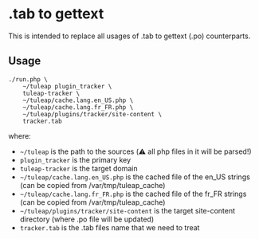 .tab to gettext
===============

This is intended to replace all usages of .tab to gettext (.po) counterparts.

Usage
-----

```
./run.php \
    ~/tuleap plugin_tracker \
    tuleap-tracker \
    ~/tuleap/cache.lang.en_US.php \
    ~/tuleap/cache.lang.fr_FR.php \
    ~/tuleap/plugins/tracker/site-content \
    tracker.tab
```

where:
* `~/tuleap` is the path to the sources (⚠️ all php files in it will be parsed!)
* `plugin_tracker` is the primary key
* `tuleap-tracker` is the target domain
* `~/tuleap/cache.lang.en_US.php` is the cached file of the en_US strings (can be copied from /var/tmp/tuleap_cache)
* `~/tuleap/cache.lang.fr_FR.php` is the cached file of the fr_FR strings (can be copied from /var/tmp/tuleap_cache)
* `~/tuleap/plugins/tracker/site-content` is the target site-content directory (where .po file will be updated)
* `tracker.tab` is the .tab files name that we need to treat
